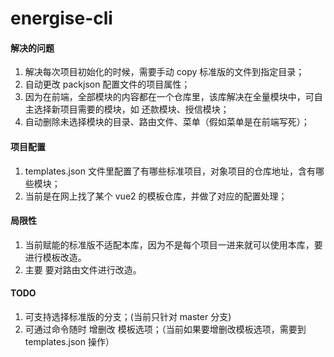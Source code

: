 <!--
 * @Author: guanyaoming guanyaoming@linklogis.com
 * @Date: 2022-11-30 14:11:19
 * @LastEditors: guanyaoming guanyaoming@linklogis.com
 * @LastEditTime: 2022-12-05 17:33:54
 * @FilePath: \energise-cli\README.md
 * @Description: 这是默认设置,请设置`customMade`, 打开koroFileHeader查看配置 进行设置: https://github.com/OBKoro1/koro1FileHeader/wiki/%E9%85%8D%E7%BD%AE
-->
# energise-cli

#### 解决的问题
1. 解决每次项目初始化的时候，需要手动 copy 标准版的文件到指定目录；
2. 自动更改 packjson 配置文件的项目属性；
3. 因为在前端，全部模块的内容都在一个仓库里，该库解决在全量模块中，可自主选择新项目需要的模块，如 还款模块、授信模块；
4. 自动删除未选择模块的目录、路由文件、菜单（假如菜单是在前端写死）；
  
#### 项目配置
1. templates.json 文件里配置了有哪些标准项目，对象项目的仓库地址，含有哪些模块；
2. 当前是在网上找了某个 vue2 的模板仓库，并做了对应的配置处理；

#### 局限性
1. 当前赋能的标准版不适配本库，因为不是每个项目一进来就可以使用本库，要进行模板改造。
2. 主要 要对路由文件进行改造。

#### TODO
1. 可支持选择标准版的分支；(当前只针对 master 分支)
2. 可通过命令随时 增删改 模板选项；（当前如果要增删改模板选项，需要到 templates.json 操作）
